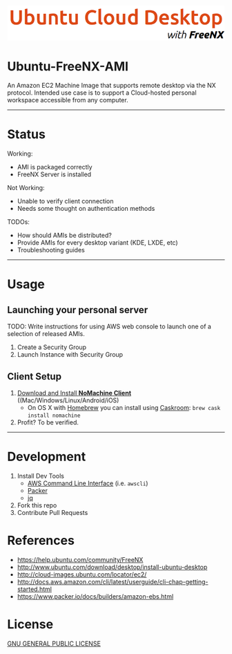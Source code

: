 
![](/resources/images/banner.png?raw=true "Ubuntu Cloud Desktop with FreeNX")

# Ubuntu-FreeNX-AMI

An Amazon EC2 Machine Image that supports remote desktop via the NX protocol. Intended use case is to support a Cloud-hosted personal workspace accessible from any computer.

-----

# Status

Working:

- AMI is packaged correctly
- FreeNX Server is installed

Not Working:

- Unable to verify client connection
- Needs some thought on authentication methods

TODOs:

- How should AMIs be distributed?
- Provide AMIs for every desktop variant (KDE, LXDE, etc)
- Troubleshooting guides

-----

# Usage

## Launching your personal server

TODO: Write instructions for using AWS web console to launch one of a selection of released AMIs.

1. Create a Security Group
2. Launch Instance with Security Group

## Client Setup

1. [Download and Install **NoMachine Client**](https://www.nomachine.com/download) ((Mac/Windows/Linux/Android/iOS)
    - On OS X with [Homebrew](http://brew.sh/) you can install using [Caskroom](http://caskroom.io/): `brew cask install nomachine`
2. Profit? To be verified.

-----

# Development

1. Install Dev Tools
    - [AWS Command Line Interface](http://aws.amazon.com/cli/) (i.e. `awscli`)
    - [Packer](https://www.packer.io/)
    - [jq](http://stedolan.github.io/jq/)
2. Fork this repo
3. Contribute Pull Requests

# References

- https://help.ubuntu.com/community/FreeNX
- http://www.ubuntu.com/download/desktop/install-ubuntu-desktop
- http://cloud-images.ubuntu.com/locator/ec2/
- http://docs.aws.amazon.com/cli/latest/userguide/cli-chap-getting-started.html
- https://www.packer.io/docs/builders/amazon-ebs.html

# License

[GNU GENERAL PUBLIC LICENSE](https://github.com/anthonywu/Ubuntu-FreeNX-AMI/blob/master/LICENSE)
